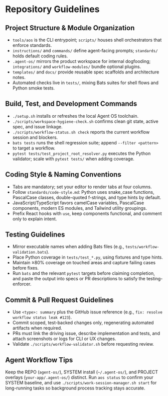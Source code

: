 # Repository Guidelines

## Project Structure & Module Organization
- `tools/aos` is the CLI entrypoint; `scripts/` houses shell orchestrators that enforce standards.
- `instructions/` and `commands/` define agent-facing prompts; `standards/` holds default coding rules.
- `.agent-os/` mirrors the product workspace for internal dogfooding; `integrations/` and `workflow-modules/` bundle optional plugins.
- `templates/` and `docs/` provide reusable spec scaffolds and architecture notes.
- Automated checks live in `tests/`, mixing Bats suites for shell flows and Python smoke tests.

## Build, Test, and Development Commands
- `./setup.sh` installs or refreshes the local Agent OS toolchain.
- `./scripts/workspace-hygiene-check.sh` confirms clean git state, active spec, and issue linkage.
- `./scripts/workflow-status.sh check` reports the current workflow session and blockers.
- `bats tests` runs the shell regression suite; append `--filter <pattern>` to target a workflow.
- `pytest tests/test_project_root_resolver.py` executes the Python validator; scale with `pytest tests/` when adding coverage.

## Coding Style & Naming Conventions
- Tabs are mandatory; set your editor to render tabs at four columns.
- Follow `standards/code-style.md`: Python uses snake_case functions, PascalCase classes, double-quoted f-strings, and type hints by default.
- JavaScript/TypeScript favors camelCase variables, PascalCase components, modern ES modules, and Tailwind utility groupings.
- Prefix React hooks with `use`, keep components functional, and comment only to explain intent.

## Testing Guidelines
- Mirror executable names when adding Bats files (e.g., `tests/workflow-validation.bats`).
- Place Python coverage in `tests/test_*.py`, using fixtures and type hints.
- Maintain ≥80% coverage on touched areas and capture failing cases before fixes.
- Run `bats` and the relevant `pytest` targets before claiming completion, and paste the output into specs or PR descriptions to satisfy the testing-enforcer.

## Commit & Pull Request Guidelines
- Use `<type>: summary` plus the GitHub issue reference (e.g., `fix: resolve workflow status leak #123`).
- Commit scoped, test-backed changes only, regenerating automated artifacts when required.
- PRs must link the driving issue, describe implementation and tests, and attach screenshots or logs for CLI or UX changes.
- Validate `./scripts/workflow-validator.sh` before requesting review.

## Agent Workflow Tips
Keep the REPO (`agent-os/`), SYSTEM install (`~/.agent-os/`), and PROJECT overlays (`your-app/.agent-os/`) distinct. Run `aos status` to confirm your SYSTEM baseline, and use `./scripts/work-session-manager.sh start` for long-running tasks so background process tracking stays accurate.
